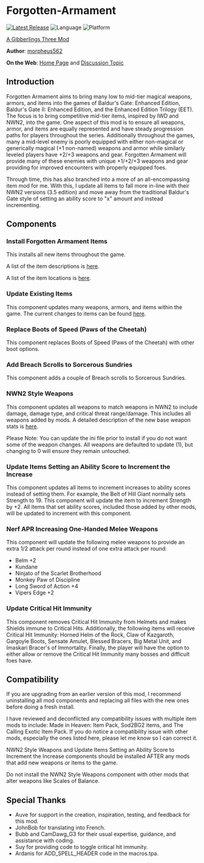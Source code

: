 # Forgotten-Armament

[![Latest Release](https://img.shields.io/github/v/release/gibberlings3/Forgotten-Armament?include_prereleases)](https://github.com/Gibberlings3/Forgotten-Armament/releases/latest)
![Language](https://img.shields.io/static/v1?label=language&message=english%20%7C%20french&color=informational)
![Platform](https://img.shields.io/static/v1?label=platform&message=windows%20%7C%20macos%20%7C%20linux&color=informational)

[A Gibberlings Three Mod](https://www.gibberlings3.net/)

**Author**: [morpheus562](https://www.gibberlings3.net/profile/11591-morpheus562/)

**On the Web**: [Home Page](https://www.gibberlings3.net/mods/items/forgotten_armament/) and [Discussion Topic](https://www.gibberlings3.net/forums/topic/33923-forgotten-armament-beta/)

## Introduction

Forgotten Armament aims to bring many low to mid-tier magical weapons, armors, and items into the games of Baldur's Gate: Enhanced Edition, Baldur's Gate II: Enhanced Edition, and the Enhanced Edition Trilogy (EET). The focus is to bring competitive mid-tier items, inspired by IWD and NWN2, into the game. One aspect of this mod is to ensure all weapons, armor, and items are equally represented and have steady progression paths for players throughout the series. Additionally throughout the games, many a mid-level enemy is poorly equipped with either non-magical or generically magical (+1 non-named) weapons and armor while similarly leveled players have +2/+3 weapons and gear. Forgotten Armament will provide many of these enemies with unique +1/+2/+3 weapons and gear providing for improved encounters with properly equipped foes.   

Through time, this has also branched into a more of an all-encompassing item mod for me. With this, I update all items to fall more in-line with their NWN2 versions (3.5 edition) and move away from the traditional Baldur's Gate style of setting an ability score to "x" amount and instead incrementing.

## Components

### Install Forgotten Armament Items

This installs all new items throughout the game. 

A list of the item descriptions is [here](https://github.com/Gibberlings3/Forgotten-Armament/blob/main/ITEM-DESCRIPTIONS.md).

A list of the item locations is [here](https://github.com/Gibberlings3/Forgotten-Armament/blob/main/ITEM-LOCATIONS.md).

### Update Existing Items

This component updates many weapons, armors, and items within the game. The current changes to items can be found [here](https://github.com/Gibberlings3/Forgotten-Armament/blob/main/UPDATED-ITEM-DESCRIPTIONS.md).

### Replace Boots of Speed (Paws of the Cheetah)

This component replaces Boots of Speed (Paws of the Cheetah) with other boot options.

### Add Breach Scrolls to Sorcerous Sundries

This component adds a couple of Breach scrolls to Sorcerous Sundries.

### NWN2 Style Weapons

This component updates all weapons to match weapons in NWN2 to include damage, damage type, and critical threat range/damage. This includes all weapons added by mods. A detailed description of the new base weapon stats is [here](https://github.com/Gibberlings3/Forgotten-Armament/blob/main/NWN2_STYLE_WEAPONS.md).

Please Note: You can update the ini file prior to install if you do not want some of the weapon changes. All weapons are defaulted to update (1), but changing to 0 will ensure they remain untouched.

### Update Items Setting an Ability Score to Increment the Increase

This component updates all items to increment increases to ability scores instead of setting them. For example, the Belt of Hill Giant normally sets Strength to 19. This component will update the item to increment Strength by +2. All items that set ability scores, included those added by other mods, will be updated to increment with this component.

### Nerf APR Increasing One-Handed Melee Weapons

This component will update the following melee weapons to provide an extra 1/2 attack per round instead of one extra attack per round:
- Belm +2
- Kundane
- Ninjato of the Scarlet Brotherhood
- Monkey Paw of Discipline
- Long Sword of Action +4
- Vipers Edge +2

### Update Critical Hit Immunity

This component removes Critical Hit Immunity from Helmets and makes Shields immune to Critical Hits. Additionally, the following items will receive Critical Hit Immunity: Horned Helm of the Rock, Claw of Kazgaroth, Gargoyle Boots, Sensate Amulet, Blessed Bracers, Big Metal Unit, and Imaskari Bracer's of Immortality. Finally, the player will have the option to either allow or remove the Critical Hit Immunity many bosses and difficult foes have.

## Compatibility

If you are upgrading from an earlier version of this mod, I recommend uninstalling all mod components and replacing all files with the new ones before doing a fresh install.

I have reviewed and deconflicted any compatibility issues with multiple item mods to include: Made in Heaven: Item Pack, Sod2BG2 items, and The Calling Exotic Item Pack. If you do notice a compatibility issue with other mods, especially the ones listed here, please let me know so I can correct it.

NWN2 Style Weapons and Update Items Setting an Ability Score to Increment the Increase components should be installed AFTER any mods that add new weapons or items to the game.

Do not install the NWN2 Style Weapons component with other mods that alter weapons like Scales of Balance.  

## Special Thanks

- Auve for support in the creation, inspiration, testing, and feedback for this mod.
- JohnBob for translating into French.
- Bubb and CamDawg_G3 for their usual expertise, guidance, and assistance with coding.
- Suy for providing code to toggle critical hit immunity.
- Ardanis for ADD_SPELL_HEADER code in the macros.tpa.
